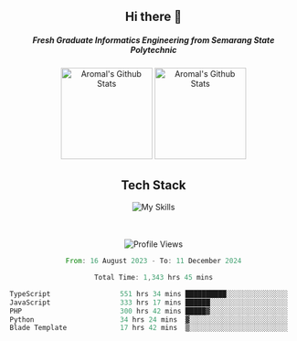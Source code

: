 <div align="center">
  <h2>Hi there 👋</h2>

  <h5>Fresh Graduate Informatics Engineering from Semarang State Polytechnic</h5>

  <img
    height="160"
    alt="Aromal's Github Stats"
    src="https://github-readme-stats.vercel.app/api?username=dafariski77&show_icons=true&theme=tokyonight&count_private=true"
  />
  <img
    alt="Aromal's Github Stats"
    height="160"
    src="https://github-readme-stats.vercel.app/api/top-langs/?username=dafariski77&layout=compact&theme=tokyonight"
  />

  <h2>Tech Stack</h2>
  
![My Skills](https://simpleskill.icons.workers.dev/svg?i=typescript,next.js,react,tailwindcss,shadcnui,reactquery,prisma,socketdotio,zod)

  <br /><br />
  <img src="https://komarev.com/ghpvc/?username=dafariski77&abbreviated=true" alt="Profile Views">
    
  <!--START_SECTION:waka-->

```rust
From: 16 August 2023 - To: 11 December 2024

Total Time: 1,343 hrs 45 mins

TypeScript                 551 hrs 34 mins ██████████░░░░░░░░░░░░░░░   40.59 %
JavaScript                 333 hrs 17 mins ██████░░░░░░░░░░░░░░░░░░░   24.53 %
PHP                        300 hrs 42 mins █████▓░░░░░░░░░░░░░░░░░░░   22.13 %
Python                     34 hrs 24 mins  ▓░░░░░░░░░░░░░░░░░░░░░░░░   02.53 %
Blade Template             17 hrs 42 mins  ▒░░░░░░░░░░░░░░░░░░░░░░░░   01.30 %
```

<!--END_SECTION:waka-->
</div>
